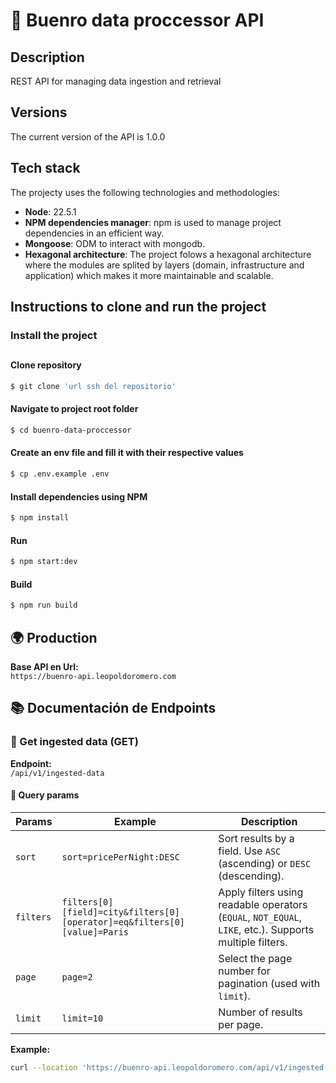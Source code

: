 # 🚀 Buenro data proccessor API

## Description

REST API for managing data ingestion and retrieval

## Versions

The current version of the API is 1.0.0

## Tech stack

The projecty uses the following technologies and methodologies:

- **Node**: 22.5.1
- **NPM dependencies manager**: npm is used to manage project dependencies in an efficient way.
- **Mongoose**: ODM to interact with mongodb.
- **Hexagonal architecture**: The project folows a hexagonal architecture where the modules are splited by layers (domain, infrastructure and application) which makes it more maintainable and scalable.

## Instructions to clone and run the project

### Install the project
##
#### Clone repository
```bash
$ git clone 'url ssh del repositorio'
```
#### Navigate to project root folder 
```bash
$ cd buenro-data-proccessor
```
#### Create an env file and fill it with their respective values ####

```bash
$ cp .env.example .env
````

#### Install dependencies using NPM ####
```bash
$ npm install
```

#### Run 
```bash
$ npm start:dev
```

#### Build
```bash
$ npm run build
```

## 🌍 Production
**Base API en Url:**  
`https://buenro-api.leopoldoromero.com`  

## 📚 Documentación de Endpoints  

### 🔹 Get ingested data (GET)  
**Endpoint:**  
`/api/v1/ingested-data`  

#### 📌 Query params

| Params     | Example                                                                 | Description                                                                 |
|------------|-------------------------------------------------------------------------|-----------------------------------------------------------------------------|
| `sort`     | `sort=pricePerNight:DESC`                                               | Sort results by a field. Use `ASC` (ascending) or `DESC` (descending).      |
| `filters`  | `filters[0][field]=city&filters[0][operator]=eq&filters[0][value]=Paris` | Apply filters using readable operators (`EQUAL`, `NOT_EQUAL`, `LIKE`, etc.). Supports multiple filters. |
| `page`     | `page=2`                                                                | Select the page number for pagination (used with `limit`).                  |
| `limit`    | `limit=10`                                                              | Number of results per page.                                                 |


**Example:**  
```bash
curl --location 'https://buenro-api.leopoldoromero.com/api/v1/ingested-data?filters[0][field]=city&filters[0][operator]=EQUAL&filters[0][value]=Nice'
````
